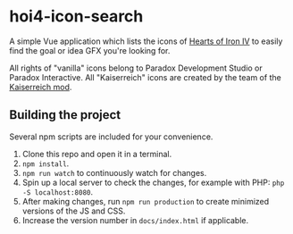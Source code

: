 # hoi4-icon-search

A simple Vue application which lists the icons of [Hearts of Iron IV](http://www.heartsofirongame.com/) to easily find the goal or idea GFX you're looking for.

All rights of "vanilla" icons belong to Paradox Development Studio or Paradox Interactive. All "Kaiserreich" icons are created by the team of the [Kaiserreich mod](http://steamcommunity.com/sharedfiles/filedetails/?id=809903394).

## Building the project

Several npm scripts are included for your convenience.

1. Clone this repo and open it in a terminal.
2. `npm install`.
3. `npm run watch` to continuously watch for changes.
4. Spin up a local server to check the changes, for example with PHP: `php -S localhost:8080`.
5. After making changes, run `npm run production` to create minimized versions of the JS and CSS.
6. Increase the version number in `docs/index.html` if applicable.
